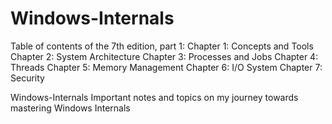 # Windows-Internals

Table of contents of the 7th edition, part 1:
Chapter 1: Concepts and Tools
Chapter 2: System Architecture
Chapter 3: Processes and Jobs
Chapter 4: Threads
Chapter 5: Memory Management
Chapter 6: I/O System
Chapter 7: Security

Windows-Internals  Important notes and topics on my journey towards mastering Windows Internals
